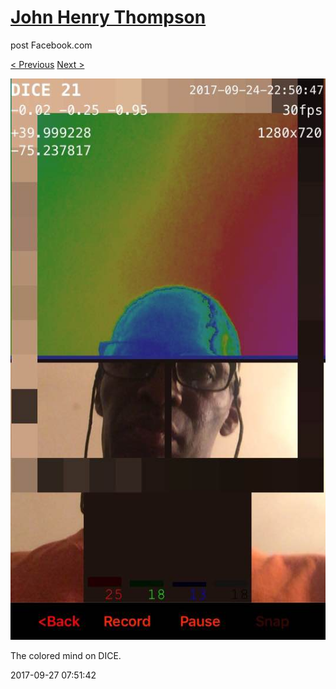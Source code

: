 # [John Henry Thompson](../README.md)
post Facebook.com

[< Previous](2017-09-27-2.md) [Next >](2017-09-26-1.md)

[![](../media/2017-09-27/Timeline-Photos-The-colored-mind-on-DICE.jpg)](../README.md)

The colored mind on DICE.

2017-09-27 07:51:42